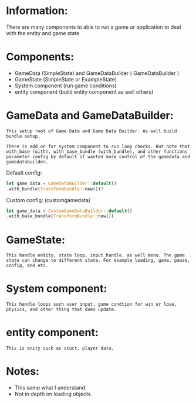 



# Information:
There are many components to able to run a game or application to deal with the entity and game state.

# Components:
 * GameData (SimpleState) and GameDataBuilder ( GameDataBuilder )
 * GameState (SimpleState or ExampleState)
 * System component (run game conditions)
 * entity component (build entity component as well others)

# GameData and GameDataBuilder:
    This setup root of Game Data and Game Data Builder. As well build bundle setup.

    There is add on for system component to run loop checks. But note that with_base (with), with_base_bundle (with_bundle), and other functions parameter config by default if wanted more control of the gamedata and gamedatabuilder.

Default config:
```rust
let game_data = GameDataBuilder::default()
.with_bundle(TransformBundle::new())?
```
Custom config: (customgamedata)
```rust
let game_data = CustomGameDataBuilder::default()
.with_base_bundle(TransformBundle::new())
```

# GameState:
    This handle entity, state loop, input handle, as well menu. The game state can change to different state. For example loading, game, pause, config, and etc.

# System component:
    This handle loops such user input, game condtion for win or lose, physics, and other thing that does update.

# entity component:
    This is enity such as stuct, player data.

# Notes:
 * This some what I understand.
 * Not in depth on loading objects.
